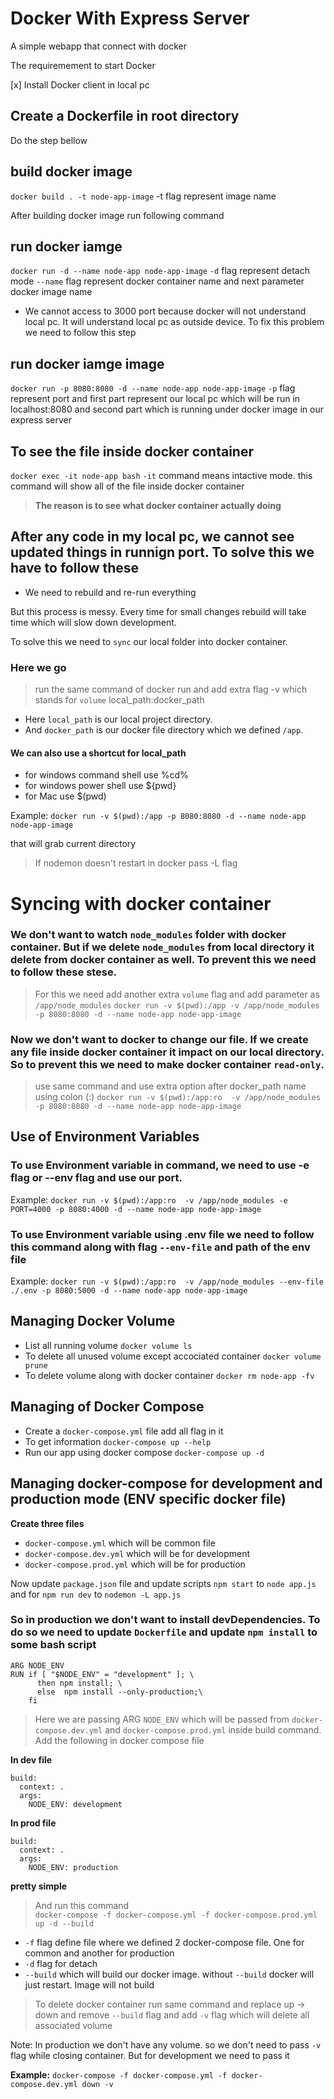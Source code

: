 # Docker With Express Server

A simple webapp that connect with docker 

The requiremement to start Docker

[x] Install Docker client in local pc


## Create a Dockerfile in root directory

Do the step bellow

## build docker image
`docker build . -t node-app-image` -t flag represent image name

After building docker image run following command

## run docker iamge
`docker run -d --name node-app node-app-image` 
`-d` flag represent detach mode
`--name` flag represent docker container name
and next parameter docker image name

- We cannot access to 3000 port because docker will not understand local pc. It will understand local pc as outside device. To fix this problem we need to follow this step 

## run docker iamge image
`docker run -p 8080:8080 -d --name node-app node-app-image` 
`-p` flag represent port and first part represent our local pc which will be run in localhost:8080 and second part which is running under docker image in our express server

## To see the file inside docker container
`docker exec -it node-app bash` `-it` command means intactive mode. this command will show all of the file inside docker container

> **The reason is to see what docker container actually doing**


## After any code in my local pc, we cannot see updated things in runnign port. To solve this we have to follow these

- We need to rebuild and re-run everything

But this process is messy. Every time for small changes rebuild will take time which will slow down development.

To solve this we need to `sync` our local folder into docker container.

### Here we go
> run the same command of docker run and add extra flag -v which stands for `volume` local_path:docker_path
- Here `local_path` is our local project directory.
- And `docker_path` is our docker file directory which we defined `/app`.

#### We can also use a shortcut for local_path
- for windows command shell use %cd%
- for windows power shell use ${pwd}
- for Mac use $(pwd)


Example: `docker run -v $(pwd):/app -p 8080:8080 -d --name node-app node-app-image`

that will grab current directory

> If nodemon doesn't restart in docker pass -L flag


<!-- TODAY SESSION: 56:25
https://www.youtube.com/watch?v=9zUHg7xjIqQ -->


# Syncing with docker container

### We don't want to watch `node_modules` folder with docker container. But if we delete `node_modules` from local directory it delete from docker container as well. To prevent this we need to follow these stese. 
> For this we need add another extra `volume` flag and add parameter as `/app/node_modules`
> `docker run -v $(pwd):/app -v /app/node_modules -p 8080:8080 -d --name node-app node-app-image`

### Now we don't want to docker to change our file. If we create any file inside docker container it impact on our local directory. So to prevent this we need to make docker container `read-only`. 

> use same command and use extra option after docker_path name using colon (:)
> `docker run -v $(pwd):/app:ro  -v /app/node_modules -p 8080:8080 -d --name node-app node-app-image`


## Use of Environment Variables
### To use Environment variable in command, we need to use -e flag or --env flag and use our port. 

Example: `docker run -v $(pwd):/app:ro  -v /app/node_modules -e PORT=4000 -p 8080:4000 -d --name node-app node-app-image`

### To use Environment variable using .env file we need to follow this command along with flag `--env-file` and path of the env file

Example: `docker run -v $(pwd):/app:ro  -v /app/node_modules --env-file ./.env -p 8080:5000 -d --name node-app node-app-image`

## Managing Docker Volume

- List all running volume `docker volume ls`
- To delete all unused volume except accociated container `docker volume prune`
- To delete volume along with docker container `docker rm node-app -fv`

## Managing of Docker Compose

- Create a `docker-compose.yml` file add all flag in it
- To get information `docker-compose up --help`
- Run our app using docker compose `docker-compose up -d`


## Managing docker-compose for development and production mode (ENV specific docker file)

**Create three files**
- `docker-compose.yml` which will be common file
- `docker-compose.dev.yml` which will be for development
- `docker-compose.prod.yml` which will be for production

Now update `package.json` file and update scripts `npm start` to `node app.js` and for `npm run dev` to `nodemon -L app.js`

### So in production we don't want to install devDependencies. To do so we need to update `Dockerfile` and update `npm install` to some bash script

```
ARG NODE_ENV
RUN if [ "$NODE_ENV" = "development" ]; \
      then npm install; \
      else  npm install --only-production;\
    fi
```

> Here we are passing ARG `NODE_ENV` which will be passed from `docker-compose.dev.yml` and `docker-compose.prod.yml` inside build command. Add the following in docker compose file

**In dev file**
```
build: 
  context: .
  args: 
    NODE_ENV: development
```


**In prod file**
```
build: 
  context: .
  args: 
    NODE_ENV: production
```

**pretty simple**
> And run this command <br>
> `docker-compose -f docker-compose.yml -f docker-compose.prod.yml up -d --build`

- `-f` flag define file where we defined 2 docker-compose file. One for common and another for production
- `-d` flag for detach
- `--build` which will build our docker image. without `--build` docker will just restart. Image will not build

> To delete docker container run same command and replace up -> down and remove `--build` flag and add `-v` flag which will delete all associated volume

Note: In production we don't have any volume. so we don't need to pass `-v` flag while closing container. But for development we need to pass it

**Example:** `docker-compose -f docker-compose.yml -f docker-compose.dev.yml down -v`

<!-- TODAY SESSION: 1:42:53
https://www.youtube.com/watch?v=9zUHg7xjIqQ -->